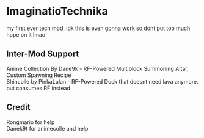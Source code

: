 ImaginatioTechnika
==================
my first ever tech mod. idk this is even gonna work so dont put too much hope on it lmao

Inter-Mod Support
-----------------
  Anime Collection By Dane9k - RF-Powered Multiblock Summoning Altar, Custom Spawning Recipe  
  Shincolle by PinkaLulan - RF-Powered Dock that doesnt need lava anymore. but consumes RF instead

Credit
------
Rongmario for help   
Danek9t for animecolle and help
